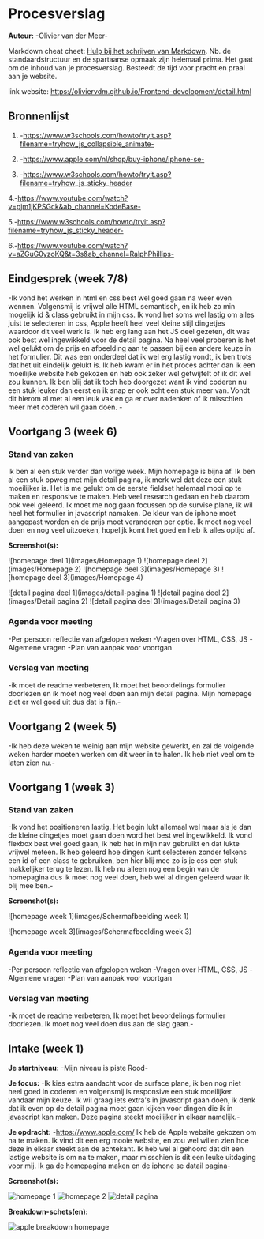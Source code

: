 # Procesverslag
**Auteur:** -Olivier van der Meer-

Markdown cheat cheet: [Hulp bij het schrijven van Markdown](https://github.com/adam-p/markdown-here/wiki/Markdown-Cheatsheet). Nb. de standaardstructuur en de spartaanse opmaak zijn helemaal prima. Het gaat om de inhoud van je procesverslag. Besteedt de tijd voor pracht en praal aan je website.

link website: https://oliviervdm.github.io/Frontend-development/detail.html

## Bronnenlijst
1. -https://www.w3schools.com/howto/tryit.asp?filename=tryhow_js_collapsible_animate-

2. -https://www.apple.com/nl/shop/buy-iphone/iphone-se-

3. -https://www.w3schools.com/howto/tryit.asp?filename=tryhow_js_sticky_header

4.-https://www.youtube.com/watch?v=pjm1jKPSGck&ab_channel=KodeBase-

5.-https://www.w3schools.com/howto/tryit.asp?filename=tryhow_js_sticky_header-

6.-https://www.youtube.com/watch?v=aZGuG0yzoKQ&t=3s&ab_channel=RalphPhillips-



## Eindgesprek (week 7/8)

-Ik vond het werken in html en css best wel goed gaan na weer even wennen. Volgensmij is vrijwel alle HTML semantisch, en ik heb zo min mogelijk id & class gebruikt in mijn css. Ik vond het soms wel lastig om alles juist te selecteren in css, Apple heeft heel veel kleine stijl dingetjes waardoor dit veel werk is. Ik heb erg lang aan het JS deel gezeten, dit was ook best wel ingewikkeld voor de detail pagina. Na heel veel proberen is het wel gelukt om de prijs en afbeelding aan te passen bij een andere keuze in het formulier. Dit was een onderdeel dat ik wel erg lastig vondt, ik ben trots dat het uit eindelijk gelukt is. Ik heb kwam er in het proces achter dan ik een moeilijke website heb gekozen en heb ook zeker wel getwijfelt of ik dit wel zou kunnen. Ik ben blij dat ik toch heb doorgezet want ik vind coderen nu een stuk leuker dan eerst en ik snap er ook echt een stuk meer van. Vondt dit hierom al met al een leuk vak en ga er over nadenken of ik misschien meer met coderen wil gaan doen. -

## Voortgang 3 (week 6)

### Stand van zaken

Ik ben al een stuk verder dan vorige week. Mijn homepage is bijna af. Ik ben al een stuk opweg met mijn detail pagina, ik merk wel dat deze een stuk moeilijker is. Het is me gelukt om de eerste fieldset helemaal mooi op te maken en responsive te maken. Heb veel research gedaan en heb daarom ook veel geleerd. Ik moet me nog gaan focussen op de survise plane, ik wil heel het formulier in javascript namaken. De kleur van de iphone moet aangepast worden en de prijs moet veranderen per optie. Ik moet nog veel doen en nog veel uitzoeken, hopelijk komt het goed en heb ik alles optijd af. 

**Screenshot(s):**

![homepage deel 1](images/Homepage 1)
![homepage deel 2](images/Homepage 2)
![homepage deel 3](images/Homepage 3)
![homepage deel 3](images/Homepage 4)

![detail pagina deel 1](images/detail-pagina 1)
![detail pagina deel 2](images/Detail pagina 2)
![detail pagina deel 3](images/Detail pagina 3)

### Agenda voor meeting

-Per persoon reflectie van afgelopen weken
-Vragen over HTML, CSS, JS
-Algemene vragen
-Plan van aanpak voor voortgan

### Verslag van meeting

-ik moet de readme verbeteren, Ik moet het beoordelings formulier doorlezen en ik moet nog veel doen aan mijn detail pagina. Mijn homepage ziet er wel goed uit dus dat is fijn.-



## Voortgang 2 (week 5)

-Ik heb deze weken te weinig aan mijn website gewerkt, en zal de volgende weken harder moeten werken om dit weer in te halen. Ik heb niet veel om te laten zien nu.-



## Voortgang 1 (week 3)

### Stand van zaken

-Ik vond het positioneren lastig. Het begin lukt allemaal wel maar als je dan de kleine dingetjes moet gaan doen word het best wel ingewikkeld. Ik vond flexbox best wel goed gaan, ik heb het in mijn nav gebruikt en dat lukte vrijwel meteen. Ik heb geleerd hoe dingen kunt selecteren zonder telkens een id of een class te gebruiken, ben hier blij mee zo is je css een stuk makkelijker terug te lezen. Ik heb nu alleen nog een begin van de homepagina dus ik moet nog veel doen, heb wel al dingen geleerd waar ik blij mee ben.-

**Screenshot(s):**

![homepage week 1](images/Schermafbeelding week 1)

![homepage week 3](images/Schermafbeelding week 3)

### Agenda voor meeting

-Per persoon reflectie van afgelopen weken
-Vragen over HTML, CSS, JS
-Algemene vragen
-Plan van aanpak voor voortgan

### Verslag van meeting

-ik moet de readme verbeteren, Ik moet het beoordelings formulier doorlezen. Ik moet nog veel doen dus aan de slag gaan.-



## Intake (week 1)

**Je startniveau:** -Mijn niveau is piste Rood-

**Je focus:** -Ik kies extra aandacht voor de surface plane, ik ben nog niet heel goed in coderen en volgensmij is responsive een stuk moeilijker. vandaar mijn keuze. Ik wil graag iets extra's in javascript gaan doen, ik denk dat ik even op de detail pagina moet gaan kijken voor dingen die ik in javascript kan maken. Deze pagina steekt moeilijker in elkaar namelijk.-

**Je opdracht:** -https://www.apple.com/ Ik heb de Apple website gekozen om na te maken. Ik vind dit een erg mooie website, en zou wel willen zien hoe deze in elkaar steekt aan de achtekant. Ik heb wel al gehoord dat dit een lastige website is om na te maken, maar misschien is dit een leuke uitdaging voor mij. Ik ga de homepagina maken en de iphone se datail pagina-

**Screenshot(s):**

![homepage 1](images/homepage1)
![homepage 2](images/homepage2)
![detail pagina](images/detailpage)

**Breakdown-schets(en):**

![apple breakdown homepage](images/apple-breakdown)
 
